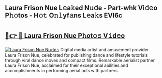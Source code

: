 ## Laura Frison Nue L𝚎a𝚔ed N𝚞𝚍e - Part-whk Vi𝚍𝚎o P𝚑𝚘tos - H𝚘𝚝 O𝚗𝚕yf𝚊ns L𝚎a𝚔s EVl6c

# <h2><a href="http://kf7wt2c.oniu.top/?m=Laura+Frison+Nue">🔗👉 🔴 Laura Frison Nue P𝚑ot𝚘𝚜 V𝚒d𝚎o</a></h2>

[![Laura Frison Nue Nu𝚍e𝚜](https://i.imgur.com/0qMVB7G.gif)](http://kf7wt2c.oniu.top/?m=Laura+Frison+Nue)
Digital media artist and amusement provider Laura Frison Nue, celebrated for publishing dance and lifestyle tutorials through viral dance moves and compact films. Remarkable aerialist partner Laura Frison Nue, acclaimed for their exceptional abilities and accomplishments in performing aerial acts with partners.  
